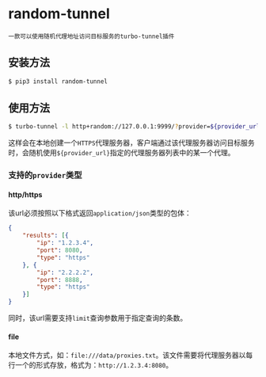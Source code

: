 # random-tunnel

`一款可以使用随机代理地址访问目标服务的turbo-tunnel插件`

## 安装方法

```bash
$ pip3 install random-tunnel
```

## 使用方法

```bash
$ turbo-tunnel -l http+random://127.0.0.1:9999/?provider=${provider_url} -p random_tunnel
```

这样会在本地创建一个`HTTPS`代理服务器，客户端通过该代理服务器访问目标服务时，会随机使用`${provider_url}`指定的代理服务器列表中的某一个代理。

### 支持的`provider`类型

#### http/https

该url必须按照以下格式返回`application/json`类型的包体：

```json
{
    "results": [{
        "ip": "1.2.3.4",
        "port": 8080,
        "type": "https"
    }, {
        "ip": "2.2.2.2",
        "port": 8888,
        "type": "https"
    }]
}
```

同时，该url需要支持`limit`查询参数用于指定查询的条数。

#### file

本地文件方式，如：`file:///data/proxies.txt`。该文件需要将代理服务器以每行一个的形式存放，格式为：`http://1.2.3.4:8080`。



